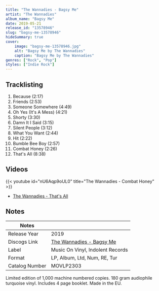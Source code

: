 ```yaml
---
title: "The Wannadies - Bagsy Me"
artist: "The Wannadies"
album_name: "Bagsy Me"
date: 2019-05-21
release_id: "13578946"
slug: "bagsy-me-13578946"
hideSummary: true
cover:
    image: "bagsy-me-13578946.jpg"
    alt: "Bagsy Me by The Wannadies"
    caption: "Bagsy Me by The Wannadies"
genres: ["Rock", "Pop"]
styles: ["Indie Rock"]
---
```

## Tracklisting
1. Because (2:17)
2. Friends (2:53)
3. Someone Somewhere (4:49)
4. Oh Yes (It's A Mess) (4:21)
5. Shorty (3:30)
6. Damn It I Said (3:15)
7. Silent People (3:12)
8. What You Want (2:44)
9. Hit (2:22)
10. Bumble Bee Boy (2:57)
11. Combat Honey (2:26)
12. That's All (8:38)

## Videos
{{< youtube id="nU6Aqp9oUL0" title="The Wannadies - Combat Honey" >}}
- [The Wannadies - That's All](https://www.youtube.com/watch?v=gOtFWWc_nFw)

## Notes
| Notes          |             |
| ---------------| ----------- |
| Release Year   | 2019 |
| Discogs Link   | [The Wannadies - Bagsy Me](https://www.discogs.com/release/13578946-The-Wannadies-Bagsy-Me) |
| Label          | Music On Vinyl, Indolent Records |
| Format         | LP, Album, Ltd, Num, RE, Tur |
| Catalog Number | MOVLP2303 |

Limited edition of 1,000 machine numbered copies.  180 gram audiophile turquoise vinyl. Includes 4 page booklet. Made in the EU.
